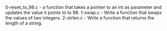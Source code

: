 0-reset_to_98.c - a function that takes a pointer to an int as parameter and updates the value it points to to 98.
1-swap.c - Write a function that swaps the values of two integers.
2-strlen.c - Write a function that returns the length of a string.
